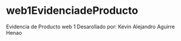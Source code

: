 # web1EvidenciadeProducto
Evidencia de Producto web 1 Desarollado por: Kevin Alejandro Aguirre Henao
